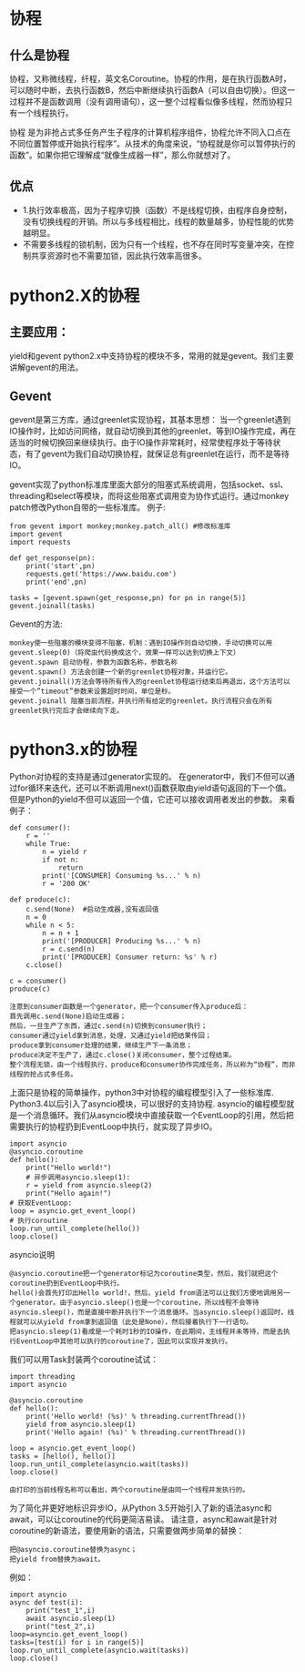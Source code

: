 
# 协程

## 什么是协程
协程，又称微线程，纤程，英文名Coroutine。协程的作用，是在执行函数A时，可以随时中断，去执行函数B，然后中断继续执行函数A（可以自由切换）。但这一过程并不是函数调用（没有调用语句），这一整个过程看似像多线程，然而协程只有一个线程执行。

协程 是为非抢占式多任务产生子程序的计算机程序组件，协程允许不同入口点在不同位置暂停或开始执行程序”。从技术的角度来说，“协程就是你可以暂停执行的函数”。如果你把它理解成“就像生成器一样”，那么你就想对了。

## 优点
* 1.执行效率极高，因为子程序切换（函数）不是线程切换，由程序自身控制，没有切换线程的开销。所以与多线程相比，线程的数量越多，协程性能的优势越明显。
* 不需要多线程的锁机制，因为只有一个线程，也不存在同时写变量冲突，在控制共享资源时也不需要加锁，因此执行效率高很多。

# python2.X的协程

## 主要应用：
yield和gevent
python2.x中支持协程的模块不多，常用的就是gevent。我们主要讲解gevent的用法。

## Gevent
gevent是第三方库，通过greenlet实现协程，其基本思想： 当一个greenlet遇到IO操作时，比如访问网络，就自动切换到其他的greenlet，等到IO操作完成，再在适当的时候切换回来继续执行。由于IO操作非常耗时，经常使程序处于等待状态，有了gevent为我们自动切换协程，就保证总有greenlet在运行，而不是等待IO。

gevent实现了python标准库里面大部分的阻塞式系统调用，包括socket、ssl、threading和select等模块，而将这些阻塞式调用变为协作式运行。通过monkey patch修改Python自带的一些标准库。
例子:
```
from gevent import monkey;monkey.patch_all() #修改标准库
import gevent
import requests

def get_response(pn):
    print('start',pn)
    requests.get('https://www.baidu.com')
    print('end',pn)

tasks = [gevent.spawn(get_response,pn) for pn in range(5)]
gevent.joinall(tasks)
```
Gevent的方法:
```
monkey使一些阻塞的模块变得不阻塞，机制：遇到IO操作则自动切换，手动切换可以用gevent.sleep(0)（将爬虫代码换成这个，效果一样可以达到切换上下文）
gevent.spawn 启动协程，参数为函数名称，参数名称
gevent.spawn() 方法会创建一个新的greenlet协程对象，并运行它。
gevent.joinall()方法会等待所有传入的greenlet协程运行结束后再退出，这个方法可以接受一个”timeout”参数来设置超时时间，单位是秒。
gevent.joinall 阻塞当前流程，并执行所有给定的greenlet。执行流程只会在所有greenlet执行完后才会继续向下走。
```

# python3.x的协程
Python对协程的支持是通过generator实现的。
在generator中，我们不但可以通过for循环来迭代，还可以不断调用next()函数获取由yield语句返回的下一个值。
但是Python的yield不但可以返回一个值，它还可以接收调用者发出的参数。
来看例子：
```
def consumer():
    r = ''
    while True:
        n = yield r
        if not n:
            return
        print('[CONSUMER] Consuming %s...' % n)
        r = '200 OK'

def produce(c):
    c.send(None)  #启动生成器,没有返回值
    n = 0
    while n < 5:
        n = n + 1
        print('[PRODUCER] Producing %s...' % n)
        r = c.send(n)
        print('[PRODUCER] Consumer return: %s' % r)
    c.close()

c = consumer()
produce(c)
```
```
注意到consumer函数是一个generator，把一个consumer传入produce后：
首先调用c.send(None)启动生成器；
然后，一旦生产了东西，通过c.send(n)切换到consumer执行；
consumer通过yield拿到消息，处理，又通过yield把结果传回；
produce拿到consumer处理的结果，继续生产下一条消息；
produce决定不生产了，通过c.close()关闭consumer，整个过程结束。
整个流程无锁，由一个线程执行，produce和consumer协作完成任务，所以称为“协程”，而非线程的抢占式多任务。
```


上面只是协程的简单操作，python3中对协程的编程模型引入了一些标准库.
Python3.4以后引入了asyncio模块，可以很好的支持协程.
asyncio的编程模型就是一个消息循环。我们从asyncio模块中直接获取一个EventLoop的引用，然后把需要执行的协程扔到EventLoop中执行，就实现了异步IO。

```
import asyncio
@asyncio.coroutine
def hello():
    print("Hello world!")
    # 异步调用asyncio.sleep(1):
    r = yield from asyncio.sleep(2)
    print("Hello again!")
# 获取EventLoop:
loop = asyncio.get_event_loop()
# 执行coroutine
loop.run_until_complete(hello())
loop.close()
```

asyncio说明

    @asyncio.coroutine把一个generator标记为coroutine类型，然后，我们就把这个coroutine扔到EventLoop中执行。
    hello()会首先打印出Hello world!，然后，yield from语法可以让我们方便地调用另一个generator。由于asyncio.sleep()也是一个coroutine，所以线程不会等待asyncio.sleep()，而是直接中断并执行下一个消息循环。当asyncio.sleep()返回时，线程就可以从yield from拿到返回值（此处是None），然后接着执行下一行语句。
    把asyncio.sleep(1)看成是一个耗时1秒的IO操作，在此期间，主线程并未等待，而是去执行EventLoop中其他可以执行的coroutine了，因此可以实现并发执行。
    
我们可以用Task封装两个coroutine试试：
```
import threading
import asyncio

@asyncio.coroutine
def hello():
    print('Hello world! (%s)' % threading.currentThread())
    yield from asyncio.sleep(1)
    print('Hello again! (%s)' % threading.currentThread())

loop = asyncio.get_event_loop()
tasks = [hello(), hello()]
loop.run_until_complete(asyncio.wait(tasks))
loop.close()

由打印的当前线程名称可以看出，两个coroutine是由同一个线程并发执行的。
```

为了简化并更好地标识异步IO，从Python 3.5开始引入了新的语法async和await，可以让coroutine的代码更简洁易读。
请注意，async和await是针对coroutine的新语法，要使用新的语法，只需要做两步简单的替换：

    把@asyncio.coroutine替换为async；
    把yield from替换为await。
    
例如：
```    
import asyncio
async def test(i):
	print("test_1",i)
	await asyncio.sleep(1)
	print("test_2",i)
loop=asyncio.get_event_loop()
tasks=[test(i) for i in range(5)]
loop.run_until_complete(asyncio.wait(tasks))
loop.close()
```
